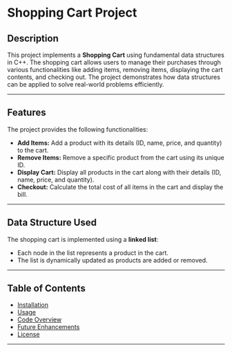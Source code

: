 # Shopping Cart Project

## Description
This project implements a **Shopping Cart** using fundamental data structures in C++. The shopping cart allows users to manage their purchases through various functionalities like adding items, removing items, displaying the cart contents, and checking out. The project demonstrates how data structures can be applied to solve real-world problems efficiently.

---

## Features
The project provides the following functionalities:
- **Add Items:** Add a product with its details (ID, name, price, and quantity) to the cart.
- **Remove Items:** Remove a specific product from the cart using its unique ID.
- **Display Cart:** Display all products in the cart along with their details (ID, name, price, and quantity).
- **Checkout:** Calculate the total cost of all items in the cart and display the bill.

---

## Data Structure Used
The shopping cart is implemented using a **linked list**:
- Each node in the list represents a product in the cart.
- The list is dynamically updated as products are added or removed.

---

## Table of Contents
- [Installation](#installation)
- [Usage](#usage)
- [Code Overview](#code-overview)
- [Future Enhancements](#future-enhancements)
- [License](#license)

---

